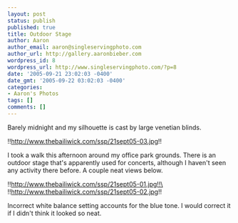 ```yaml
---
layout: post
status: publish
published: true
title: Outdoor Stage
author: Aaron
author_email: aaron@singleservingphoto.com
author_url: http://gallery.aaronbieber.com
wordpress_id: 8
wordpress_url: http://www.singleservingphoto.com/?p=8
date: '2005-09-21 23:02:03 -0400'
date_gmt: '2005-09-22 03:02:03 -0400'
categories:
- Aaron's Photos
tags: []
comments: []
---
```

Barely midnight and my silhouette is cast by large venetian blinds.

!!http://www.thebailiwick.com/ssp/21sept05-03.jpg!!

I took a walk this afternoon around my office park grounds. There is an
outdoor stage that's apparently used for concerts, although I haven't
seen any activity there before. A couple neat views below.

!!http://www.thebailiwick.com/ssp/21sept05-01.jpg!!\
 !!http://www.thebailiwick.com/ssp/21sept05-02.jpg!!

Incorrect white balance setting accounts for the blue tone. I would
correct it if I didn't think it looked so neat.

